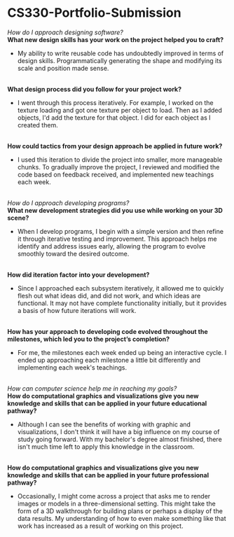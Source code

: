 # CS330-Portfolio-Submission
*How do I approach designing software?* <br>
<b> What new design skills has your work on the project helped you to craft?  </b>
- My ability to write reusable code has undoubtedly improved in terms of design skills. Programmatically generating the shape and modifying its scale and position made sense.<br><br>

<b> What design process did you follow for your project work? </b>
-  I went through this process iteratively. For example, I worked on the texture loading and got one texture per object to load. Then as I added objects, I'd add the texture for that object. I did for each object as I created them.<br><br>

<b> How could tactics from your design approach be applied in future work? </b>
- I used this iteration to divide the project into smaller, more manageable chunks. To gradually improve the project, I reviewed and modified the code based on feedback received, and implemented new teachings each week.<br><br>

*How do I approach developing programs?* <br>
<b> What new development strategies did you use while working on your 3D scene? </b>
- When I develop programs, I begin with a simple version and then refine it through iterative testing and improvement. This approach helps me identify and address issues early, allowing the program to evolve smoothly toward the desired outcome.<br><br>

<b> How did iteration factor into your development?  </b>
- Since I approached each subsystem iteratively, it allowed me to quickly flesh out what ideas did, and did not work, and which ideas are functional. It may not have complete functionality initially, but it provides a basis of how future iterations will work.<br><br>

<b> How has your approach to developing code evolved throughout the milestones, which led you to the project’s completion?  </b>
- For me, the milestones each week ended up being an interactive cycle. I ended up approaching each milestone a little bit differently and implementing each week's teachings. <br><br>

*How can computer science help me in reaching my goals?* <br>
<b> How do computational graphics and visualizations give you new knowledge and skills that can be applied in your future educational pathway?  </b>
- Although I can see the benefits of working with graphic and visualizations, I don't think it will have a big influence on my course of study going forward. With my bachelor's degree almost finished, there isn't much time left to apply this knowledge in the classroom.<br><br>

<b> How do computational graphics and visualizations give you new knowledge and skills that can be applied in your future professional pathway? </b>
- Occasionally, I might come across a project that asks me to render images or models in a three-dimensional setting. This might take the form of a 3D walkthrough for building plans or perhaps a display of the data results. My understanding of how to even make something like that work has increased as a result of working on this project.<br><br>
